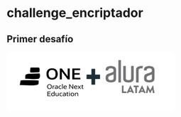 # challenge_encriptador
## Primer desafío 
![](https://github.com/juanmelizalde/challenge_encriptador/blob/main/imagenes/logoEstudio.png)
